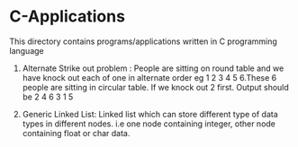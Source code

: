 # C-Applications
This directory contains programs/applications written in C programming language

1. Alternate Strike out problem : 
  People are sitting on round table and we have knock out each of one in alternate order eg 1 2 3 4 5 6.These 6 people are sitting in circular table. If we knock out 2 first. Output should be 2 4 6 3 1 5

2. Generic Linked List:
  Linked list which can store different type of data types in different nodes. i.e one node containing integer, other node containing float or char data. 
